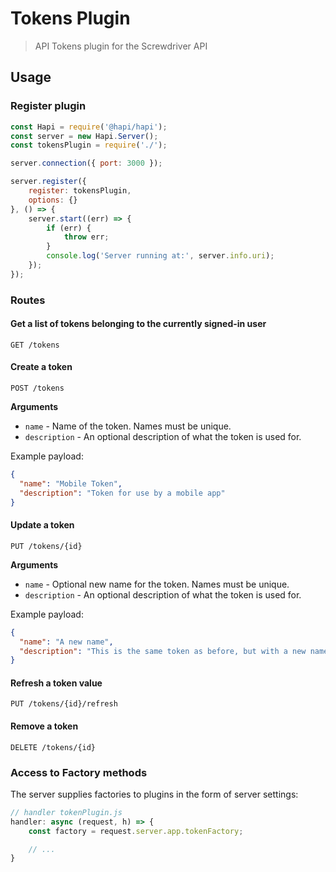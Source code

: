 # Tokens Plugin
> API Tokens plugin for the Screwdriver API

## Usage

### Register plugin

```javascript
const Hapi = require('@hapi/hapi');
const server = new Hapi.Server();
const tokensPlugin = require('./');

server.connection({ port: 3000 });

server.register({
    register: tokensPlugin,
    options: {}
}, () => {
    server.start((err) => {
        if (err) {
            throw err;
        }
        console.log('Server running at:', server.info.uri);
    });
});
```

### Routes

#### Get a list of tokens belonging to the currently signed-in user

`GET /tokens`

#### Create a token

`POST /tokens`

**Arguments**

* `name` - Name of the token. Names must be unique.
* `description` - An optional description of what the token is used for.

Example payload:
```json
{
  "name": "Mobile Token",
  "description": "Token for use by a mobile app"
}
```

#### Update a token

`PUT /tokens/{id}`

**Arguments**

* `name` - Optional new name for the token. Names must be unique.
* `description` - An optional description of what the token is used for.

Example payload:
```json
{
  "name": "A new name",
  "description": "This is the same token as before, but with a new name and description"
}
```

#### Refresh a token value

`PUT /tokens/{id}/refresh`

#### Remove a token

`DELETE /tokens/{id}`

### Access to Factory methods
The server supplies factories to plugins in the form of server settings:

```js
// handler tokenPlugin.js
handler: async (request, h) => {
    const factory = request.server.app.tokenFactory;

    // ...
}
```
